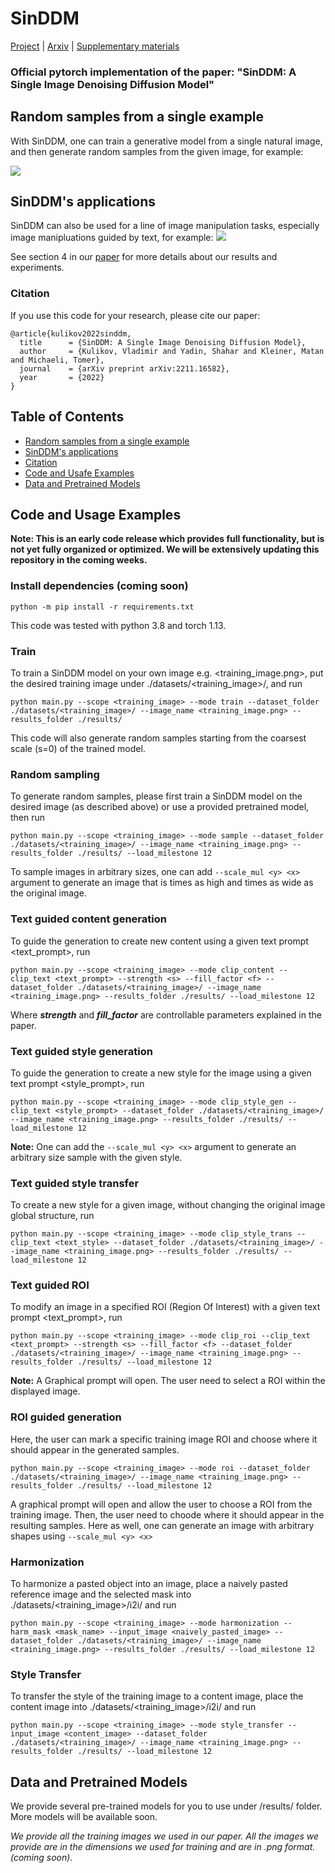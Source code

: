 # SinDDM

[Project](https://matankleiner.github.io/sinddm/) | [Arxiv](https://arxiv.org/pdf/2211.16582.pdf) | [Supplementary materials](https://matankleiner.github.io/sinddm/resources/sinddm_supp.pdf)
### Official pytorch implementation of the paper: "SinDDM: A Single Image Denoising Diffusion Model"


## Random samples from a single example
With SinDDM, one can train a generative model from a single natural image, and then generate random samples from the given image, for example:

![](imgs/teaser.PNG)


## SinDDM's applications
SinDDM can also be used for a line of image manipulation tasks, especially image manipluations guided by text, for example:
 ![](imgs/manipulation.PNG)


See section 4 in our [paper](https://arxiv.org/pdf/2211.16582.pdf) for more details about our results and experiments.


### Citation
If you use this code for your research, please cite our paper:

```
@article{kulikov2022sinddm,
  title      = {SinDDM: A Single Image Denoising Diffusion Model},
  author     = {Kulikov, Vladimir and Yadin, Shahar and Kleiner, Matan and Michaeli, Tomer},
  journal    = {arXiv preprint arXiv:2211.16582},
  year       = {2022}
}
```

## Table of Contents
* [Random samples from a single example](#Random-samples-from-a-single-example)
* [SinDDM's applications](#SinDDMs-applications)
* [Citation](#citation)
* [Code and Usafe Examples](#Code-and-Usage-Examples)
* [Data and Pretrained Models](#Data-and-Pretrained-Models)

## Code and Usage Examples 
**Note: This is an early code release which provides full functionality, but is not yet fully organized or optimized. We will be extensively updating this repository in the coming weeks.** 
### Install dependencies (coming soon)

```
python -m pip install -r requirements.txt
```

This code was tested with python 3.8 and torch 1.13. 

###  Train
To train a SinDDM model on your own image e.g. <training_image.png>, put the desired training image under ./datasets/<training_image>/, and run

```
python main.py --scope <training_image> --mode train --dataset_folder ./datasets/<training_image>/ --image_name <training_image.png> --results_folder ./results/ 
```

This code will also generate random samples starting from the coarsest scale (s=0) of the trained model.

###  Random sampling
To generate random samples, please first train a SinDDM model on the desired image (as described above) or use a provided pretrained model, then run 

```
python main.py --scope <training_image> --mode sample --dataset_folder ./datasets/<training_image>/ --image_name <training_image.png> --results_folder ./results/ --load_milestone 12
```
To sample images in arbitrary sizes, one can add ```--scale_mul <y> <x>``` argument to generate an image that is <y> times as high and <x> times as wide as the original image.
 
<!-- ###  Random samples of arbitrary sizes 
To generate random samples of arbitrary sizes, use the '--scale_mul h w' argument.
For example, to generate an image with the width dimension 2 times larger run
```
python main.py --scope <training_image> --mode sample --dataset_folder ./datasets/<training_image>/ --image_name <training_image.png> --results_folder ./results/ --load_milestone 12 --scale_mul 1 2
``` -->

###  Text guided content generation

To guide the generation to create new content using a given text prompt <text_prompt>, run 

```
python main.py --scope <training_image> --mode clip_content --clip_text <text_prompt> --strength <s> --fill_factor <f> --dataset_folder ./datasets/<training_image>/ --image_name <training_image.png> --results_folder ./results/ --load_milestone 12
```
Where **_strength_** and **_fill_factor_** are controllable parameters explained in the paper.

###  Text guided style generation

To guide the generation to create a new style for the image using a given text prompt <style_prompt>, run

```
python main.py --scope <training_image> --mode clip_style_gen --clip_text <style_prompt> --dataset_folder ./datasets/<training_image>/ --image_name <training_image.png> --results_folder ./results/ --load_milestone 12
```
**Note:** One can add the ```--scale_mul <y> <x>``` argument to generate an arbitrary size sample with the given style.

###  Text guided style transfer

To create a new style for a given image, without changing the original image global structure, run

```
python main.py --scope <training_image> --mode clip_style_trans --clip_text <text_style> --dataset_folder ./datasets/<training_image>/ --image_name <training_image.png> --results_folder ./results/ --load_milestone 12
```

###  Text guided ROI
To modify an image in a specified ROI (Region Of Interest) with a given text prompt <text_prompt>, run

```
python main.py --scope <training_image> --mode clip_roi --clip_text <text_prompt> --strength <s> --fill_factor <f> --dataset_folder ./datasets/<training_image>/ --image_name <training_image.png> --results_folder ./results/ --load_milestone 12
```
**Note:** A Graphical prompt will open. The user need to select a ROI within the displayed image.

###  ROI guided generation

Here, the user can mark a specific training image ROI and choose where it should appear in the generated samples.
```
python main.py --scope <training_image> --mode roi --dataset_folder ./datasets/<training_image>/ --image_name <training_image.png> --results_folder ./results/ --load_milestone 12
```
A graphical prompt will open and allow the user to choose a ROI from the training image. Then, the user need to choode where it should appear in the resulting samples.
Here as well, one can generate an image with arbitrary shapes using ```--scale_mul <y> <x>```

###  Harmonization

To harmonize a pasted object into an image, place a naively pasted reference image and the selected mask into ./datasets/<training_image>/i2i/ and run

```
python main.py --scope <training_image> --mode harmonization --harm_mask <mask_name> --input_image <naively_pasted_image> --dataset_folder ./datasets/<training_image>/ --image_name <training_image.png> --results_folder ./results/ --load_milestone 12
```

###  Style Transfer

To transfer the style of the training image to a content image, place the content image into ./datasets/<training_image>/i2i/ and run

```
python main.py --scope <training_image> --mode style_transfer --input_image <content_image> --dataset_folder ./datasets/<training_image>/ --image_name <training_image.png> --results_folder ./results/ --load_milestone 12
```

## Data and Pretrained Models
We provide several pre-trained models for you to use under /results/ folder. More models will be available soon.
 
*We provide all the training images we used in our paper. All the images we provide are in the dimensions we used for training and are in .png format. (coming soon).* 
 

 
